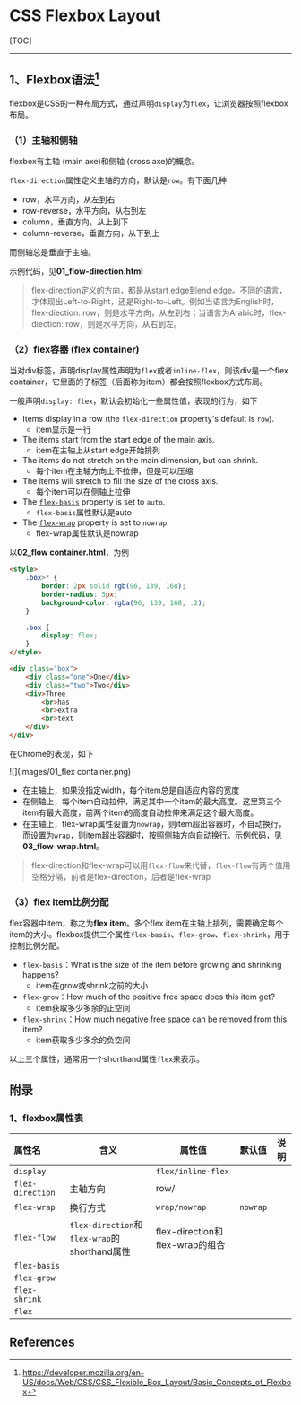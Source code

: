 # CSS Flexbox Layout

[TOC]

---



## 1、Flexbox语法[^1]

flexbox是CSS的一种布局方式，通过声明`display`为`flex`，让浏览器按照flexbox布局。



### （1）主轴和侧轴

flexbox有主轴 (main axe)和侧轴 (cross axe)的概念。

`flex-direction`属性定义主轴的方向，默认是`row`。有下面几种

* row，水平方向，从左到右
* row-reverse，水平方向，从右到左
* column，垂直方向，从上到下
* column-reverse，垂直方向，从下到上

而侧轴总是垂直于主轴。

示例代码，见**01_flow-direction.html**

> flex-direction定义的方向，都是从start edge到end edge。不同的语言，才体现出Left-to-Right，还是Right-to-Left。例如当语言为English时，flex-diection: row，则是水平方向，从左到右；当语言为Arabic时，flex-diection: row，则是水平方向，从右到左。



### （2）flex容器 (flex container)

​        当对div标签，声明display属性声明为`flex`或者`inline-flex`，则该div是一个flex container，它里面的子标签（后面称为item）都会按照flexbox方式布局。

​        一般声明`display: flex`，默认会初始化一些属性值，表现的行为，如下

- Items display in a row (the `flex-direction` property's default is `row`).
  - item显示是一行
- The items start from the start edge of the main axis.
  - item在主轴上从start edge开始排列
- The items do not stretch on the main dimension, but can shrink.
  - 每个item在主轴方向上不拉伸，但是可以压缩
- The items will stretch to fill the size of the cross axis.
  - 每个item可以在侧轴上拉伸
- The [`flex-basis`](https://developer.mozilla.org/en-US/docs/Web/CSS/flex-basis) property is set to `auto`.
  - `flex-basis`属性默认是auto
- The [`flex-wrap`](https://developer.mozilla.org/en-US/docs/Web/CSS/flex-wrap) property is set to `nowrap`.
  - flex-wrap属性默认是nowrap

以**02_flow container.html**，为例

```html
<style>
    .box>* {
        border: 2px solid rgb(96, 139, 168);
        border-radius: 5px;
        background-color: rgba(96, 139, 168, .2);
    }

    .box {
        display: flex;
    }
</style>

<div class="box">
    <div class="one">One</div>
    <div class="two">Two</div>
    <div>Three
        <br>has
        <br>extra
        <br>text
    </div>
</div>
```

在Chrome的表现，如下

![](images/01_flex container.png)

* 在主轴上，如果没指定width，每个item总是自适应内容的宽度
* 在侧轴上，每个item自动拉伸，满足其中一个item的最大高度。这里第三个item有最大高度，前两个item的高度自动拉伸来满足这个最大高度。
* 在主轴上，flex-wrap属性设置为`nowrap`，则item超出容器时，不自动换行，而设置为`wrap`，则item超出容器时，按照侧轴方向自动换行。示例代码，见**03_flow-wrap.html**。

> flex-direction和flex-wrap可以用`flex-flow`来代替，`flex-flow`有两个值用空格分隔，前者是flex-direction，后者是flex-wrap



### （3）flex item比例分配

flex容器中item，称之为**flex item**。多个flex item在主轴上排列，需要确定每个item的大小。flexbox提供三个属性`flex-basis`、`flex-grow`、`flex-shrink`，用于控制比例分配。



* `flex-basis`：What is the size of the item before growing and shrinking happens?
  * item在grow或shrink之前的大小
* `flex-grow`：How much of the positive free space does this item get?
  * item获取多少多余的正空间
* `flex-shrink`：How much negative free space can be removed from this item?
  * item获取多少多余的负空间

以上三个属性，通常用一个shorthand属性`flex`来表示。





## 附录

### 1、flexbox属性表

| 属性名           | 含义                                         | 属性值                          | 默认值   | 说明 |
| :--------------- | -------------------------------------------- | ------------------------------- | -------- | ---- |
| `display`        |                                              | `flex/inline-flex`              |          |      |
| `flex-direction` | 主轴方向                                     | row/                            |          |      |
| `flex-wrap`      | 换行方式                                     | `wrap/nowrap`                   | `nowrap` |      |
| `flex-flow`      | `flex-direction`和`flex-wrap`的shorthand属性 | flex-direction和flex-wrap的组合 |          |      |
| `flex-basis`     |                                              |                                 |          |      |
| `flex-grow`      |                                              |                                 |          |      |
| `flex-shrink`    |                                              |                                 |          |      |
| `flex`           |                                              |                                 |          |      |





## References

[^1]: https://developer.mozilla.org/en-US/docs/Web/CSS/CSS_Flexible_Box_Layout/Basic_Concepts_of_Flexbox


